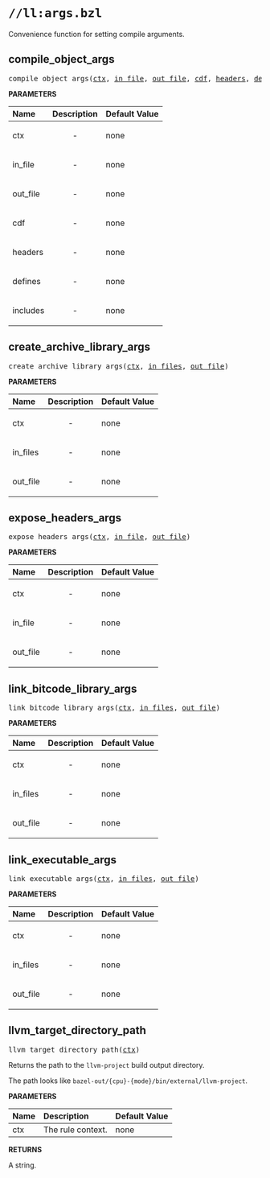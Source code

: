 <!-- Generated with Stardoc: http://skydoc.bazel.build -->

# `//ll:args.bzl`

Convenience function for setting compile arguments.


<a id="#compile_object_args"></a>

## compile_object_args

<pre>
compile_object_args(<a href="#compile_object_args-ctx">ctx</a>, <a href="#compile_object_args-in_file">in_file</a>, <a href="#compile_object_args-out_file">out_file</a>, <a href="#compile_object_args-cdf">cdf</a>, <a href="#compile_object_args-headers">headers</a>, <a href="#compile_object_args-defines">defines</a>, <a href="#compile_object_args-includes">includes</a>)
</pre>



**PARAMETERS**


| Name  | Description | Default Value |
| :------------- | :------------- | :------------- |
| <a id="compile_object_args-ctx"></a>ctx |  <p align="center"> - </p>   |  none |
| <a id="compile_object_args-in_file"></a>in_file |  <p align="center"> - </p>   |  none |
| <a id="compile_object_args-out_file"></a>out_file |  <p align="center"> - </p>   |  none |
| <a id="compile_object_args-cdf"></a>cdf |  <p align="center"> - </p>   |  none |
| <a id="compile_object_args-headers"></a>headers |  <p align="center"> - </p>   |  none |
| <a id="compile_object_args-defines"></a>defines |  <p align="center"> - </p>   |  none |
| <a id="compile_object_args-includes"></a>includes |  <p align="center"> - </p>   |  none |


<a id="#create_archive_library_args"></a>

## create_archive_library_args

<pre>
create_archive_library_args(<a href="#create_archive_library_args-ctx">ctx</a>, <a href="#create_archive_library_args-in_files">in_files</a>, <a href="#create_archive_library_args-out_file">out_file</a>)
</pre>



**PARAMETERS**


| Name  | Description | Default Value |
| :------------- | :------------- | :------------- |
| <a id="create_archive_library_args-ctx"></a>ctx |  <p align="center"> - </p>   |  none |
| <a id="create_archive_library_args-in_files"></a>in_files |  <p align="center"> - </p>   |  none |
| <a id="create_archive_library_args-out_file"></a>out_file |  <p align="center"> - </p>   |  none |


<a id="#expose_headers_args"></a>

## expose_headers_args

<pre>
expose_headers_args(<a href="#expose_headers_args-ctx">ctx</a>, <a href="#expose_headers_args-in_file">in_file</a>, <a href="#expose_headers_args-out_file">out_file</a>)
</pre>



**PARAMETERS**


| Name  | Description | Default Value |
| :------------- | :------------- | :------------- |
| <a id="expose_headers_args-ctx"></a>ctx |  <p align="center"> - </p>   |  none |
| <a id="expose_headers_args-in_file"></a>in_file |  <p align="center"> - </p>   |  none |
| <a id="expose_headers_args-out_file"></a>out_file |  <p align="center"> - </p>   |  none |


<a id="#link_bitcode_library_args"></a>

## link_bitcode_library_args

<pre>
link_bitcode_library_args(<a href="#link_bitcode_library_args-ctx">ctx</a>, <a href="#link_bitcode_library_args-in_files">in_files</a>, <a href="#link_bitcode_library_args-out_file">out_file</a>)
</pre>



**PARAMETERS**


| Name  | Description | Default Value |
| :------------- | :------------- | :------------- |
| <a id="link_bitcode_library_args-ctx"></a>ctx |  <p align="center"> - </p>   |  none |
| <a id="link_bitcode_library_args-in_files"></a>in_files |  <p align="center"> - </p>   |  none |
| <a id="link_bitcode_library_args-out_file"></a>out_file |  <p align="center"> - </p>   |  none |


<a id="#link_executable_args"></a>

## link_executable_args

<pre>
link_executable_args(<a href="#link_executable_args-ctx">ctx</a>, <a href="#link_executable_args-in_files">in_files</a>, <a href="#link_executable_args-out_file">out_file</a>)
</pre>



**PARAMETERS**


| Name  | Description | Default Value |
| :------------- | :------------- | :------------- |
| <a id="link_executable_args-ctx"></a>ctx |  <p align="center"> - </p>   |  none |
| <a id="link_executable_args-in_files"></a>in_files |  <p align="center"> - </p>   |  none |
| <a id="link_executable_args-out_file"></a>out_file |  <p align="center"> - </p>   |  none |


<a id="#llvm_target_directory_path"></a>

## llvm_target_directory_path

<pre>
llvm_target_directory_path(<a href="#llvm_target_directory_path-ctx">ctx</a>)
</pre>

Returns the path to the `llvm-project` build output directory.

The path looks like `bazel-out/{cpu}-{mode}/bin/external/llvm-project`.


**PARAMETERS**


| Name  | Description | Default Value |
| :------------- | :------------- | :------------- |
| <a id="llvm_target_directory_path-ctx"></a>ctx |  The rule context.   |  none |

**RETURNS**

A string.
